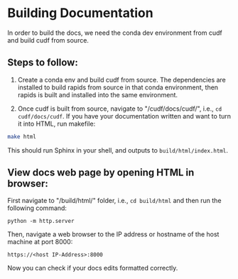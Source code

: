# Building Documentation

In order to build the docs, we need the conda dev environment from cudf and build cudf from source. 


## Steps to follow:

1. Create a conda env and  build cudf from source. The dependencies are installed to build rapids from source in that conda environment, then rapids is built and installed into the same environment.

2. Once cudf is built from source, navigate to "/cudf/docs/cudf/", i.e., `cd cudf/docs/cudf`. If you have your documentation written and want to turn it into HTML, run makefile:

```bash
make html
```
This should run Sphinx in your shell, and outputs to `build/html/index.html`.


## View docs web page by opening HTML in browser:

First navigate to "/build/html/" folder, i.e., `cd build/html` and then run the following command:

```
python -m http.server
```
Then, navigate a web browser to the IP address or hostname of the host machine at port 8000:

```
https://<host IP-Address>:8000
```
Now you can check if your docs edits formatted correctly. 

